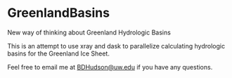 # GreenlandBasins
New way of thinking about Greenland Hydrologic Basins

This is an attempt to use xray and dask to parallelize calculating hydrologic basins for the Greenland Ice Sheet. 

Feel free to email me at BDHudson@uw.edu if you have any questions. 
